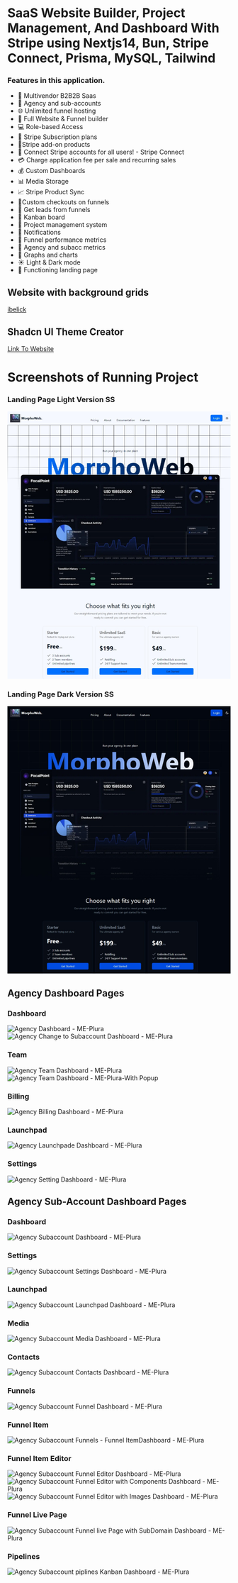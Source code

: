 # SaaS Website Builder, Project Management, And Dashboard With Stripe using Nextjs14, Bun, Stripe Connect, Prisma, MySQL, Tailwind


### Features in this application.
- 🤯 Multivendor B2B2B Saas
- 🏢 Agency and sub-accounts
- 🌐 Unlimited funnel hosting
- 🚀 Full Website & Funnel builder
- 💻 Role-based Access
- 🔄 Stripe Subscription plans
- 🛒Stripe add-on products
- 🔐 Connect Stripe accounts for all users! - Stripe Connect
- 💳 Charge application fee per sale and recurring sales
- 💰 Custom Dashboards
- 📊 Media Storage
- 📈 Stripe Product Sync
- 📌Custom checkouts on funnels
- 📢 Get leads from funnels
- 🎨 Kanban board
- 📂 Project management system
- 🔗 Notifications
- 📆 Funnel performance metrics
- 🧾 Agency and subacc metrics
- 🌙 Graphs and charts
- ☀️ Light & Dark mode
- 📄 Functioning landing page


## Website with background grids
[ibelick](https://bg.ibelick.com/)

## Shadcn UI Theme Creator
[Link To Website](https://gradient.page/tools/shadcn-ui-theme-generator)



# Screenshots of Running Project

### Landing Page Light Version SS
![site-light](https://github.com/dipanshiTyagi/MorphoWeb/blob/main/public/assets/site-light.jpeg)

### Landing Page Dark Version SS
![site-dark](https://github.com/dipanshiTyagi/MorphoWeb/blob/main/public/assets/site-dark.jpeg)

## Agency Dashboard Pages
### Dashboard
![Agency Dashboard - ME-Plura](https://github.com/ahmadiqbalbhatti/me-plura/assets/52331296/e85bdc5f-c0d0-4fe7-8f8a-8b905eb345ad)
</br>
![Agency  Change to Subaccount Dashboard - ME-Plura](https://github.com/ahmadiqbalbhatti/me-plura/assets/52331296/d8610bbd-74dc-4c7d-aa2b-ac57fe9429ca)

### Team
![Agency Team Dashboard - ME-Plura](https://github.com/ahmadiqbalbhatti/me-plura/assets/52331296/c0323476-2fd3-40c9-85d5-20fb7ccc384a)
![Agency Team Dashboard - ME-Plura-With Popup](https://github.com/ahmadiqbalbhatti/me-plura/assets/52331296/e930942d-ee1d-4ccb-a399-c6d01fd95337)

### Billing
![Agency  Billing Dashboard - ME-Plura](https://github.com/ahmadiqbalbhatti/me-plura/assets/52331296/e69664b9-07d0-4bb1-b106-6bb754724072)

### Launchpad
![Agency  Launchpade Dashboard - ME-Plura](https://github.com/ahmadiqbalbhatti/me-plura/assets/52331296/dfdb82b7-e0b5-4fd1-bafb-c8b38dbc6b39)

### Settings
![Agency  Setting Dashboard - ME-Plura](https://github.com/ahmadiqbalbhatti/me-plura/assets/52331296/de533aa0-5694-4e10-aee8-13af2559ac6a)


## Agency Sub-Account Dashboard Pages
### Dashboard
![Agency Subaccount Dashboard - ME-Plura](https://github.com/ahmadiqbalbhatti/me-plura/assets/52331296/d82ac7e2-3ed6-47e0-bf0c-f07d6ebc11b1)

### Settings
![Agency Subaccount Settings Dashboard - ME-Plura](https://github.com/ahmadiqbalbhatti/me-plura/assets/52331296/ff71fb66-8437-4d41-a986-178999e5f8b0)

### Launchpad
![Agency Subaccount Launchpad Dashboard - ME-Plura](https://github.com/ahmadiqbalbhatti/me-plura/assets/52331296/5729f4e7-79cf-4f37-9f45-56a2b6ad5ef5)


### Media
![Agency Subaccount Media Dashboard - ME-Plura](https://github.com/ahmadiqbalbhatti/me-plura/assets/52331296/4cc93059-c862-48eb-b220-712aff1d6f41)

### Contacts
![Agency Subaccount Contacts Dashboard - ME-Plura](https://github.com/ahmadiqbalbhatti/me-plura/assets/52331296/b041d79e-3792-4247-91ea-8aeef19eb525)

### Funnels
![Agency Subaccount Funnel Dashboard - ME-Plura](https://github.com/ahmadiqbalbhatti/me-plura/assets/52331296/00f521b8-f8a1-4d4b-9aea-560385e64d11)

### Funnel Item
![Agency Subaccount Funnels - Funnel ItemDashboard - ME-Plura](https://github.com/ahmadiqbalbhatti/me-plura/assets/52331296/58a591f9-a863-490c-85d0-c28b7dc3e0bb)

### Funnel Item Editor
![Agency Subaccount Funnel Editor Dashboard - ME-Plura](https://github.com/ahmadiqbalbhatti/me-plura/assets/52331296/7188cc0e-25e6-42b6-8849-bf4a4db9c8a1)
![Agency Subaccount Funnel Editor with Components Dashboard - ME-Plura](https://github.com/ahmadiqbalbhatti/me-plura/assets/52331296/ffc30c29-a849-4d3a-a7aa-540106791898)
![Agency Subaccount Funnel Editor with Images Dashboard - ME-Plura](https://github.com/ahmadiqbalbhatti/me-plura/assets/52331296/30d1031f-7f06-4113-9f3a-f7adf540f4a8)

### Funnel Live Page
![Agency Subaccount Funnel  live Page with SubDomain Dashboard - ME-Plura](https://github.com/ahmadiqbalbhatti/me-plura/assets/52331296/e82d2811-0d61-4955-9fe6-d54e92da4194)

### Pipelines
![Agency Subaccount piplines Kanban Dashboard - ME-Plura](https://github.com/ahmadiqbalbhatti/me-plura/assets/52331296/6a3e6494-c2df-467a-8efe-82f9897c9bd3)




